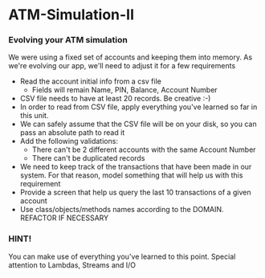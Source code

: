 # ATM-Simulation-II

### Evolving your ATM simulation

We were using a fixed set of accounts and keeping them into memory. As we're evolving our app, we'll need to adjust it for a few requirements

- Read the account initial info from a csv file
  - Fields will remain Name, PIN, Balance, Account Number
- CSV file needs to have at least 20 records. Be creative :-)
- In order to read from CSV file, apply everything you've learned so far in this unit.
- We can safely assume that the CSV file will be on your disk, so you can pass an absolute path to read it
- Add the following validations:
  - There can't be 2 different accounts with the same Account Number
  - There can't be duplicated records
- We need to keep track of the transactions that have been made in our system. For that reason, model something that will help us with this requirement
- Provide a screen that help us query the last 10 transactions of a given account
- Use class/objects/methods names according to the DOMAIN. REFACTOR IF NECESSARY

### HINT!

You can make use of everything you've learned to this point. Special attention to Lambdas, Streams and I/O
